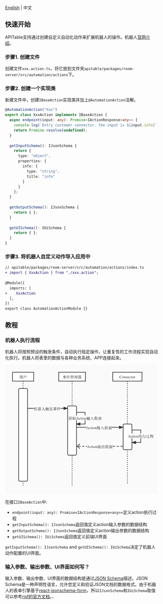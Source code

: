 [English](../en-US/how-to-create-automation-action.md) | 中文

## 快速开始

APITable支持通过创建自定义自动化动作来扩展机器人的操作。机器人[官网介绍](https://help.vika.cn/docs/guide/manual-automation-robot/)。

### 步骤1. 创建文件

创建文件`xxx.action.ts`，将它放到文件夹`apitable/packages/room-server/src/automation/actions`下。

### 步骤2. 创建一个实现类

新建文件中，创建`IBaseAction`实现类并加上`@AutomationAction`注解。

```typescript
@AutomationAction("Xxx")
export class XxxAction implements IBaseAction {
  async endpoint(input: any): Promise<IActionResponse<any>> {
    console.log(`Entry customer connector. the input is ${input.info}`)
    return Promise.resolve(undefined);
  }

  getInputSchema(): IJsonSchema {
    return {
      type: "object",
      properties: {
        info: {
          type: "string",
          title: "info"
        }
      }
    };
  }

  getOutputSchema(): IJsonSchema {
    return { };
  }

  getUISchema(): IUiSchema {
    return { };
  }
}
```

### 步骤3. 将机器人自定义动作导入应用中

```diff
// apitable/packages/room-server/src/automation/actions/index.ts
+ import { XxxAction } from "./xxx.action";

@Module({
  imports: [
+    XxxAction
  ],
})
export class AutomationActionModule {}
```

## 教程

### 机器人执行流程

机器人将按照预设的触发条件，自动执行指定操作，让重复性的工作流程实现自动化执行。机器人将表里的数据与各种业务系统、APP连接起来。

![](./robot-execute-process.jpg)

在接口`IBaseAction`中:
- `endpoint(input: any): Promise<IActionResponse<any>>`定义action执行过程
- `getInputSchema(): IJsonSchema`返回值定义action输入参数的数据结构
- `getOutputSchema(): IJsonSchema`返回值定义action输出参数的数据结构
- `getUISchema(): IUiSchema`返回值定义前端UI界面

`getInputSchema(): IJsonSchema` and `getUISchema(): IUiSchema`决定了机器人动作配置的UI界面。

### 输入参数、输出参数、UI界面如何写？

输入参数、输出参数、UI界面的数据结构是通过[JSON Schema](https://json-schema.org/)描述。JSON Schema是一种声明性语言，允许您定义和验证JSON文档的数据格式。由于机器人的表单引擎基于[react-jsonschema-form](https://github.com/rjsf-team/react-jsonschema-form)，所以`IJsonSchema`和`IUiSchema`取值可以参考[rjsf的官方文档](https://react-jsonschema-form.readthedocs.io/en/latest/)。、
